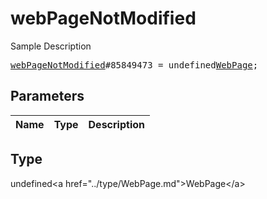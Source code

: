 # webPageNotModified

Sample Description

<pre>
<a href="../constructor/webPageNotModified.md">webPageNotModified</a>#85849473 = undefined<a href="../type/WebPage.md">WebPage</a>;
</pre>

## Parameters

| Name | Type | Description |
|------|:----:|-------------|

## Type

undefined&lt;a href=&#34;../type/WebPage.md&#34;&gt;WebPage&lt;/a&gt;
